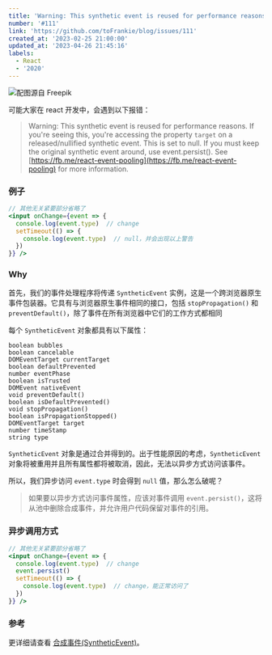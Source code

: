 ```yaml
---
title: 'Warning: This synthetic event is reused for performance reasons.'
number: '#111'
link: 'https://github.com/toFrankie/blog/issues/111'
created_at: '2023-02-25 21:00:00'
updated_at: '2023-04-26 21:45:16'
labels:
  - React
  - '2020'
---
```

![配图源自 Freepik](https://upload-images.jianshu.io/upload_images/5128488-d0777f437fe0f376.jpg?imageMogr2/auto-orient/strip%7CimageView2/2/w/1240)

可能大家在 react 开发中，会遇到以下报错：
> Warning: This synthetic event is reused for performance reasons. If you're seeing this, you're accessing the property `target` on a released/nullified synthetic event. This is set to null. If you must keep the original synthetic event around, use event.persist(). See [https://fb.me/react-event-pooling](https://fb.me/react-event-pooling) for more information.

### 例子
```jsx
// 其他无关紧要部分省略了
<input onChange={event => {
  console.log(event.type)  // change
  setTimeout(() => {
    console.log(event.type)  // null，并会出现以上警告
  })
}} />
```
### Why

首先，我们的事件处理程序将传递 `SyntheticEvent` 实例，这是一个跨浏览器原生事件包装器。它具有与浏览器原生事件相同的接口，包括 `stopPropagation()` 和 `preventDefault()`，除了事件在所有浏览器中它们的工作方式都相同

每个 `SyntheticEvent` 对象都具有以下属性：
```
boolean bubbles
boolean cancelable
DOMEventTarget currentTarget
boolean defaultPrevented
number eventPhase
boolean isTrusted
DOMEvent nativeEvent
void preventDefault()
boolean isDefaultPrevented()
void stopPropagation()
boolean isPropagationStopped()
DOMEventTarget target
number timeStamp
string type
```
`SyntheticEvent` 对象是通过合并得到的。出于性能原因的考虑，`SyntheticEvent` 对象将被重用并且所有属性都将被取消，因此，无法以异步方式访问该事件。

所以，我们异步访问 `event.type` 时会得到 `null` 值，那么怎么破呢？

> 如果要以异步方式访问事件属性，应该对事件调用 `event.persist()`，这将从池中删除合成事件，并允许用户代码保留对事件的引用。

### 异步调用方式
```jsx
// 其他无关紧要部分省略了
<input onChange={event => {
  console.log(event.type)  // change
  event.persist()
  setTimeout(() => {
    console.log(event.type)  // change，能正常访问了
  })
}} />
```

### 参考
更详细请查看 [合成事件(SyntheticEvent)](http://react.html.cn/docs/events.html)。

